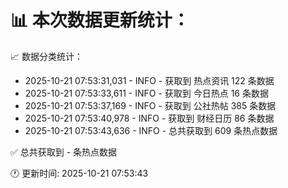 📊 本次数据更新统计：
==========================

📈 数据分类统计：
- 2025-10-21 07:53:31,031 - INFO - 获取到 热点资讯 122 条数据
- 2025-10-21 07:53:33,611 - INFO - 获取到 今日热点 16 条数据
- 2025-10-21 07:53:37,169 - INFO - 获取到 公社热帖 385 条数据
- 2025-10-21 07:53:40,978 - INFO - 获取到 财经日历 86 条数据
- 2025-10-21 07:53:43,636 - INFO - 总共获取到 609 条热点数据

✅ 总共获取到 - 条热点数据

🕐 更新时间: 2025-10-21 07:53:43
